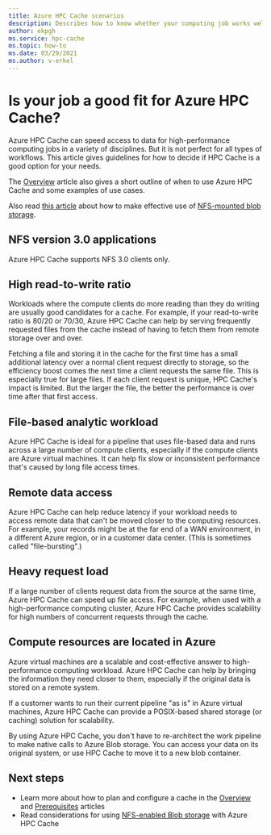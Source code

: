```yaml
---
title: Azure HPC Cache scenarios
description: Describes how to know whether your computing job works well with Azure HPC Cache
author: ekpgh
ms.service: hpc-cache
ms.topic: how-to
ms.date: 03/29/2021
ms.author: v-erkel
---
```


# Is your job a good fit for Azure HPC Cache?

Azure HPC Cache can speed access to data for high-performance computing jobs in a variety of disciplines. But it is not perfect for all types of workflows. This article gives guidelines for how to decide if HPC Cache is a good option for your needs.

The [Overview](hpc-cache-overview.md) article also gives a short outline of when to use Azure HPC Cache and some examples of use cases.

Also read [this article](nfs-blob-considerations.md) about how to make effective use of [NFS-mounted blob storage](../storage/blobs/network-file-system-protocol-support.md).

## NFS version 3.0 applications

Azure HPC Cache supports NFS 3.0 clients only.

## High read-to-write ratio

Workloads where the compute clients do more reading than they do writing are usually good candidates for a cache. For example, if your read-to-write ratio is 80/20 or 70/30, Azure HPC Cache can help by serving frequently requested files from the cache instead of having to fetch them from remote storage over and over.

Fetching a file and storing it in the cache for the first time has a small additional latency over a normal client request directly to storage, so the efficiency boost comes the next time a client requests the same file. This is especially true for large files. If each client request is unique, HPC Cache's impact is limited. But the larger the file, the better the performance is over time after that first access.

## File-based analytic workload

Azure HPC Cache is ideal for a pipeline that uses file-based data and runs across a large number of compute clients, especially if the compute clients are Azure virtual machines. It can help fix slow or inconsistent performance that's caused by long file access times.

## Remote data access

Azure HPC Cache can help reduce latency if your workload needs to access remote data that can't be moved closer to the computing resources. For example, your records might be at the far end of a WAN environment, in a different Azure region, or in a customer data center. (This is sometimes called "file-bursting".)

## Heavy request load

If a large number of clients request data from the source at the same time, Azure HPC Cache can speed up file access. For example, when used with a high-performance computing cluster, Azure HPC Cache provides scalability for high numbers of concurrent requests through the cache.

## Compute resources are located in Azure

Azure virtual machines are a scalable and cost-effective answer to high-performance computing workload. Azure HPC Cache can help by bringing the information they need closer to them, especially if the original data is stored on a remote system.

If a customer wants to run their current pipeline "as is" in Azure virtual machines, Azure HPC Cache can provide a POSIX-based shared storage (or caching) solution for scalability.

By using Azure HPC Cache, you don't have to re-architect the work pipeline to make native calls to Azure Blob storage. You can access your data on its original system, or use HPC Cache to move it to a new blob container.

## Next steps

* Learn more about how to plan and configure a cache in the [Overview](hpc-cache-overview.md) and [Prerequisites](hpc-cache-prerequisites.md) articles
* Read considerations for using [NFS-enabled Blob storage](nfs-blob-considerations.md) with Azure HPC Cache
